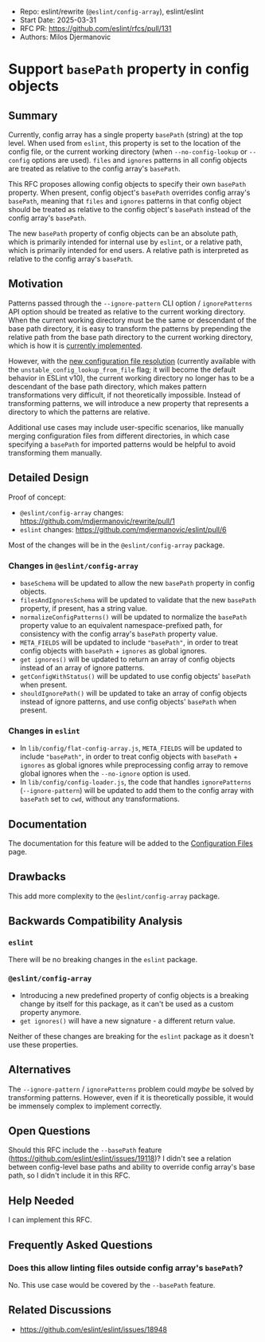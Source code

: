 - Repo: eslint/rewrite (`@eslint/config-array`), eslint/eslint
- Start Date: 2025-03-31
- RFC PR: https://github.com/eslint/rfcs/pull/131
- Authors: Milos Djermanovic

# Support `basePath` property in config objects

## Summary

Currently, config array has a single property `basePath` (string) at the top level. When used from `eslint`, this property is set to the location of the config file, or the current working directory (when `--no-config-lookup` or `--config` options are used). `files` and `ignores` patterns in all config objects are treated as relative to the config array's `basePath`.

This RFC proposes allowing config objects to specify their own `basePath` property. When present, config object's `basePath` overrides config array's `basePath`, meaning that `files` and `ignores` patterns in that config object should be treated as relative to the config object's `basePath` instead of the config array's `basePath`.

The new `basePath` property of config objects can be an absolute path, which is primarily intended for internal use by `eslint`, or a relative path, which is primarily intended for end users. A relative path is interpreted as relative to the config array's `basePath`.

## Motivation

Patterns passed through the `--ignore-pattern` CLI option / `ignorePatterns` API option should be treated as relative to the current working directory. When the current working directory must be the same or descendant of the base path directory, it is easy to transform the patterns by prepending the relative path from the base path directory to the current working directory, which is how it is [currently implemented](https://github.com/eslint/eslint/blob/03fb0bca2be41597fcea7c0e84456bbaf2e5acca/lib/config/config-loader.js#L568-L604).

However, with the [new configuration file resolution](https://github.com/eslint/rfcs/tree/main/designs/2024-config-lookup-from-file) (currently available with the `unstable_config_lookup_from_file` flag; it will become the default behavior in ESLint v10), the current working directory no longer has to be a descendant of the base path directory, which makes pattern transformations very difficult, if not theoretically impossible. Instead of transforming patterns, we will introduce a new property that represents a directory to which the patterns are relative.

Additional use cases may include user-specific scenarios, like manually merging configuration files from different directories, in which case specifying a `basePath` for imported patterns would be helpful to avoid transforming them manually.

## Detailed Design

Proof of concept:

- `@eslint/config-array` changes: https://github.com/mdjermanovic/rewrite/pull/1
- `eslint` changes: https://github.com/mdjermanovic/eslint/pull/6

Most of the changes will be in the `@eslint/config-array` package.

### Changes in `@eslint/config-array`

- `baseSchema` will be updated to allow the new `basePath` property in config objects.
- `filesAndIgnoresSchema` will be updated to validate that the new `basePath` property, if present, has a string value.
- `normalizeConfigPatterns()` will be updated to normalize the `basePath` property value to an equivalent namespace-prefixed path, for consistency with the config array's `basePath` property value.
- `META_FIELDS` will be updated to include `"basePath"`, in order to treat config objects with `basePath` + `ignores` as global ignores.
- `get ignores()` will be updated to return an array of config objects instead of an array of ignore patterns.
- `getConfigWithStatus()` will be updated to use config objects' `basePath` when present.
- `shouldIgnorePath()` will be updated to take an array of config objects instead of ignore patterns, and use config objects' `basePath` when present.

### Changes in `eslint`

- In `lib/config/flat-config-array.js`, `META_FIELDS` will be updated to include `"basePath"`, in order to treat config objects with `basePath` + `ignores` as global ignores while preprocessing config array to remove global ignores when the `--no-ignore` option is used.
- In `lib/config/config-loader.js`, the code that handles `ignorePatterns` (`--ignore-pattern`) will be updated to add them to the config array with `basePath` set to `cwd`, without any transformations.

## Documentation

The documentation for this feature will be added to the [Configuration Files](https://eslint.org/docs/latest/use/configure/configuration-files) page.

## Drawbacks

This add more complexity to the `@eslint/config-array` package.

## Backwards Compatibility Analysis

### `eslint`

There will be no breaking changes in the `eslint` package.

### `@eslint/config-array`

- Introducing a new predefined property of config objects is a breaking change by itself for this package, as it can't be used as a custom property anymore.
- `get ignores()` will have a new signature - a different return value.

Neither of these changes are breaking for the `eslint` package as it doesn't use these properties.

## Alternatives

The `--ignore-pattern` / `ignorePatterns` problem could _maybe_ be solved by transforming patterns. However, even if it is theoretically possible, it would be immensely complex to implement correctly.

## Open Questions

Should this RFC include the `--basePath` feature (https://github.com/eslint/eslint/issues/19118)? I didn't see a relation between config-level base paths and ability to override config array's base path, so I didn't include it in this RFC.

## Help Needed

I can implement this RFC.

## Frequently Asked Questions

### Does this allow linting files outside config array's `basePath`?

No. This use case would be covered by the `--basePath` feature.

## Related Discussions

* https://github.com/eslint/eslint/issues/18948
